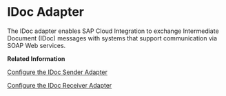 <!-- loio6042250661aa437c81dc8b3b4de567c4 -->

# IDoc Adapter

The IDoc adapter enables SAP Cloud Integration to exchange Intermediate Document \(IDoc\) messages with systems that support communication via SOAP Web services.

**Related Information**  


[Configure the IDoc Sender Adapter](configure-the-idoc-sender-adapter-bf769d6.md "The IDoc sender adapter enables SAP Cloud Integration to receive Intermediate Document (IDoc) messages from a sender.")

[Configure the IDoc Receiver Adapter](configure-the-idoc-receiver-adapter-018aa88.md "The IDoc receiver adapter enables SAP Cloud Integration to send Intermediate Document (IDoc) messages to a receiver.")

